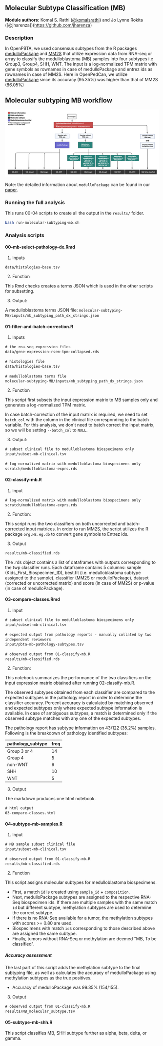## Molecular Subtype Classification (MB)

**Module authors:** Komal S. Rathi ([@komalsrathi](https://github.com/komalsrathi)) and Jo Lynne Rokita ([@jharenza])(https://github.com/jharenza)

### Description

In OpenPBTA, we used consensus subtypes from the R packages [medulloPackage](https://github.com/d3b-center/medullo-classifier-package) and [MM2S](https://github.com/cran/MM2S) that utilize expression data from RNA-seq or array to classify the medulloblastoma (MB) samples into four subtypes i.e Group3, Group4, SHH, WNT. 
The input is a log-normalized TPM matrix with gene symbols as rownames in case of medulloPackage and entrez ids as rownames in case of MM2S.
Here in OpenPedCan, we utilize [medulloPackage](https://github.com/d3b-center/medullo-classifier-package) since its accuracy (95.35%) was higher than that of MM2S (86.05%) 

## Molecular subtyping MB workflow

 ![MB molecular subtyping workflow](./plot/MB_subtyping.png)

Note: the detailed information about `medulloPackage` can be found in our [paper](https://journals.plos.org/ploscompbiol/article?id=10.1371/journal.pcbi.1008263). 

### Running the full analysis

This runs 00-04 scripts to create all the output in the `results/` folder.

```sh
bash run-molecular-subtyping-mb.sh
```

### Analysis scripts

#### 00-mb-select-pathology-dx.Rmd

1. Inputs

```
data/histologies-base.tsv
```

2. Function

This Rmd checks creates a terms JSON which is used in the other scripts for subsetting.

3. Output:

A medulloblastoma terms JSON file:
`molecular-subtyping-MB/inputs/mb_subtyping_path_dx_strings.json`

#### 01-filter-and-batch-correction.R

1. Inputs

```
# the rna-seq expression files
data/gene-expression-rsem-tpm-collapsed.rds

# histologies file
data/histologies-base.tsv

# medulloblastoma terms file
molecular-subtyping-MB/inputs/mb_subtyping_path_dx_strings.json
```

2. Function

This script first subsets the input expression matrix to MB samples only and generates a log-normalized TPM matrix.

In case batch-correction of the input matrix is required, we need to set `--batch_col` with the column in the clinical file corresponding to the batch variable. 
For this analysis, we don't need to batch correct the input matrix, so we will be setting `--batch_col` to `NULL`.

3. Output:

```
# subset clinical file to medulloblastoma biospecimens only
input/subset-mb-clinical.tsv

# log-normalized matrix with medulloblastoma biospecimens only
scratch/medulloblastoma-exprs.rds
```

#### 02-classify-mb.R

1. Input

```
# log-normalized matrix with medulloblastoma biospecimens only
scratch/medulloblastoma-exprs.rds
```

2. Function:

This script runs the two classifiers on both uncorrected and batch-corrected input matrices. 
In order to run MM2S, the script utilizes the R package `org.Hs.eg.db`  to convert gene symbols to Entrez ids.

3. Output

```
results/mb-classified.rds
```

The .rds object contains a list of dataframes with outputs corresponding to the twp classifier runs. 
Each dataframe contains 5 columns: sample (Kids_First_Biospecimen_ID), best.fit (i.e. medulloblastoma subtype assigned to the sample), classifier (MM2S or medulloPackage), dataset (corrected or uncorrected matrix) and score (in case of MM2S) or p-value (in case of medulloPackage).  

#### 03-compare-classes.Rmd

1. Input

```
# subset clinical file to medulloblastoma biospecimens only
input/subset-mb-clinical.tsv

# expected output from pathology reports - manually collated by two independent reviewers
input/pbta-mb-pathology-subtypes.tsv

# observed output from 01-classify-mb.R
results/mb-classified.rds
```

2. Function:

This notebook summarizes the performance of the two classifiers on the input expression matrix obtained after running 02-classify-mb.R.

The observed subtypes obtained from each classifier are compared to the expected subtypes in the pathology report in order to determine the classifier accuracy. 
Percent accuracy is calculated by matching observed and expected subtypes only where expected subtype information is available. In case of ambiguous subtypes, a match is determined only if the observed subtype matches with any one of the expected subtypes.

The pathology report has subtype information on 43/122 (35.2%) samples. 
Following is the breakdown of pathology identified subtypes:

| pathology_subtype | freq |
|-------------------|------|
| Group 3 or 4      | 14   |
| Group 4           | 5    |
| non-WNT           | 9    |
| SHH               | 10   |
| WNT               | 5    |

3. Output

The markdown produces one html notebook.

```
# html output
03-compare-classes.html
```

#### 04-subtype-mb-samples.R

1. Input

```
# MB sample subset clinical file
input/subset-mb-clinical.tsv

# observed output from 01-classify-mb.R
results/mb-classified.rds
```

2. Function

This script assigns molecular subtypes for medulloblastoma biospecimens.
- First, a match `id` is created using `sample_id` + `composition`.
- Next, medulloPackage subtypes are assigned to the respective RNA-Seq biospecimen ids.
If there are multiple samples with the same match `id` but different subtype, methylation subtypes are used to determine the correct subtype.
- If there is no RNA-Seq available for a tumor, the methylation subtypes with scores >= 0.80 are used.
- Biospecimens with match `id`s corresponding to those described above are assigned the same subtype.
- Finally, tumors without RNA-Seq or methylation are deemed "MB, To be classified".

##### Accuracy assessment
The last part of this script adds the methylation subtype to the final subtyping file, as well as calculates the accuracy of medulloPackage using methylation subtypes as the true positives.
- Accuracy of medulloPackage was 99.35% (154/155).

3. Output

```
# observed output from 01-classify-mb.R
results/MB_molecular_subtype.tsv
```

#### 05-subtype-mb-shh.R

This script classifies MB, SHH subtype further as alpha, beta, delta, or gamma.


